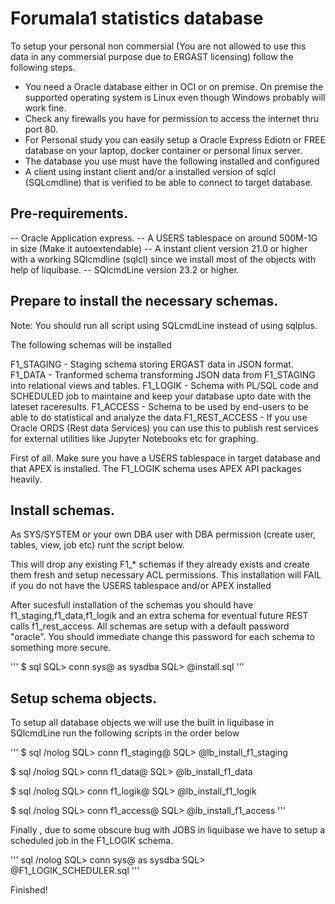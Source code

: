 # Forumala1 statistics database

To setup your personal non commersial (You are not allowed to use this data in any commersial purpose due to ERGAST licensing) follow the following steps.

- You need a Oracle database either in OCI or on premise. On premise the supported operating system is Linux even though Windows probably will work fine.
- Check any firewalls you have for permission to access the internet thru port 80.
- For Personal study you can easily setup a Oracle Express Ediotn or FREE database on your laptop, docker container or personal linux server.
- The database you use must have the following installed and configured
- A client using instant client and/or a installed version of sqlcl (SQLcmdline) that is verified to be able to connect to target database.
  
## Pre-requirements.
  
  -- Oracle Application express.
  -- A USERS tablespace on around 500M-1G in size (Make it autoextendable) 
  -- A instant client version 21.0 or higher with a working SQlcmdline (sqlcl) since we install most of the objects with help of liquibase.
  -- SQlcmdLine version 23.2 or higher. 

## Prepare to install the necessary schemas.

Note: You should run all script using SQLcmdLine instead of using sqlplus.

The following schemas will be installed

 F1_STAGING - Staging schema storing ERGAST data in JSON format.
 F1_DATA    - Tranformed schema transforming JSON data from F1_STAGING into relational views and tables.
 F1_LOGIK   - Schema with PL/SQL code and SCHEDULED job to maintaine and keep your database upto date with the lateset raceresults.
 F1_ACCESS  - Schema to be used by end-users to be able to do statistical and analyze the data 
 F1_REST_ACCESS - If you use Oracle ORDS (Rest data Services) you can use this to publish rest services for external utilities like Jupyter Notebooks etc for graphing.
 
 First of all. Make sure you have a USERS tablespace in target database and that APEX is installed. The F1_LOGIK schema uses APEX API packages heavily.
 
## Install schemas.
 
 As SYS/SYSTEM or your own DBA user with DBA permission (create user, tables, view, job etc) runt the script below.
 
 
 This will drop any existing F1_* schemas if they already exists and create them fresh and setup necessary ACL permissions.
 This installation will FAIL if you do not have the USERS tablespace and/or APEX installed 
 
 After sucesfull installation of the schemas you should have f1_staging,f1_data,f1_logik and an extra schema for eventual future REST calls f1_rest_access.
 All schemas are setup with a default password "oracle". You should immediate change this password for each schema to something more secure.

'''
$ sql 
SQL> conn sys@<TNS-ALIAS> as sysdba
SQL> @install.sql
'''

## Setup schema objects.

To setup all database objects we will use the built in liquibase in SQlcmdLine run the following scripts in the order below

'''
$ sql /nolog
SQL> conn f1_staging@<TNS-ALIAS>
SQL> @lb_install_f1_staging

$ sql /nolog
SQL> conn f1_data@<TNS-ALIAS>
SQL> @lb_install_f1_data

$ sql /nolog
SQL> conn f1_logik@<TNS-ALIAS>
SQL> @lb_install_f1_logik

$ sql /nolog
SQL> conn f1_access@<TNS-ALIAS>
SQL> @lb_install_f1_access
'''

Finally , due to some obscure bug with JOBS in liquibase we have to setup a scheduled job in the F1_LOGIK schema.

'''
sql /nolog
SQL> conn sys@<TNS-ALIAS> as sysdba
SQL> @F1_LOGIK_SCHEDULER.sql
'''
 
Finished!
